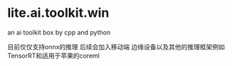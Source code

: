 # lite.ai.toolkit.win
an ai toolkit box by cpp and python

目前仅仅支持onnx的推理 后续会加入移动端 边缘设备以及其他的推理框架例如TensorRT和适用于苹果的coreml

